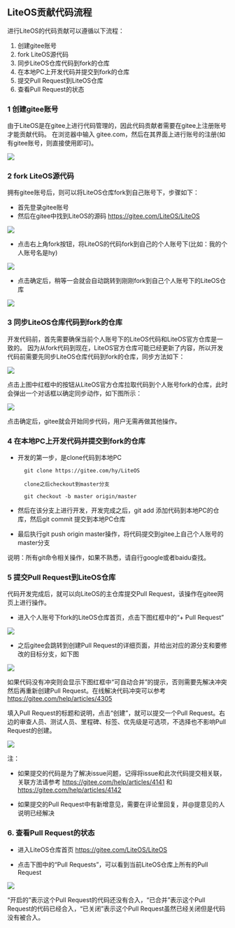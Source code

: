 ## LiteOS贡献代码流程
进行LiteOS的代码贡献可以遵循以下流程：

1. 创建gitee账号
2. fork LiteOS源代码
3. 同步LiteOS仓库代码到fork的仓库
4. 在本地PC上开发代码并提交到fork的仓库
5. 提交Pull Request到LiteOS仓库
6. 查看Pull Request的状态

### 1 创建gitee账号

由于LiteOS是在gitee上进行代码管理的，因此代码贡献者需要在gitee上注册账号才能贡献代码。
在浏览器中输入 gitee.com，然后在其界面上进行账号的注册(如有gitee账号，则直接使用即可)。

![](./meta/guides/gitee_regist.png)

### 2 fork LiteOS源代码

拥有gitee账号后，则可以将LiteOS仓库fork到自己账号下，步骤如下：

- 首先登录gitee账号
- 然后在gitee中找到LiteOS的源码 https://gitee.com/LiteOS/LiteOS

![](./meta/guides/gitee_fork.png)

- 点击右上角fork按钮，将LiteOS的代码fork到自己的个人账号下(比如：我的个人账号名是hy)

![](./meta/guides/gitee_fork2.png)

- 点击确定后，稍等一会就会自动跳转到刚刚fork到自己个人账号下的LiteOS仓库

![](./meta/guides/gitee_fork3.png)

### 3 同步LiteOS仓库代码到fork的仓库

开发代码前，首先需要确保当前个人账号下的LiteOS代码和LiteOS官方仓库是一致的。
因为从fork代码到现在，LiteOS官方仓库可能已经更新了内容，所以开发代码前需要先同步LiteOS仓库代码到fork的仓库，同步方法如下：

![](./meta/guides/gitee_fork4.png)

点击上图中红框中的按钮从LiteOS官方仓库拉取代码到个人账号fork的仓库，此时会弹出一个对话框以确定同步动作，如下图所示：

![](./meta/guides/gitee_fork5.png)

点击确定后，gitee就会开始同步代码，用户无需再做其他操作。

### 4 在本地PC上开发代码并提交到fork的仓库

- 开发的第一步，是clone代码到本地PC

		git clone https://gitee.com/hy/LiteOS
  
		clone之后checkout到master分支

		git checkout -b master origin/master

- 然后在该分支上进行开发，开发完成之后，git add 添加代码到本地PC的仓库，然后git commit 提交到本地PC仓库
- 最后执行git push origin master操作，将代码提交到gitee上自己个人账号的master分支

说明：所有git命令相关操作，如果不熟悉，请自行google或者baidu查找。

### 5 提交Pull Request到LiteOS仓库

代码开发完成后，就可以向LiteOS的主仓库提交Pull Request，该操作在gitee网页上进行操作。

- 进入个人账号下fork的LiteOS仓库首页，点击下图红框中的“+ Pull Request”

![](./meta/guides/gitee_fork6.png)

- 之后gitee会跳转到创建Pull Request的详细页面，并给出对应的源分支和要修改的目标分支，如下图

![](./meta/guides/gitee_fork7.png)

如果代码没有冲突则会显示下图红框中“可自动合并”的提示，否则需要先解决冲突然后再重新创建Pull Request。在线解决代码冲突可以参考 https://gitee.com/help/articles/4305

填入Pull Request的标题和说明，点击“创建”，就可以提交一个Pull Request。右边的审查人员、测试人员、里程碑、标签、优先级是可选项，不选择也不影响Pull Request的创建。

![](./meta/guides/gitee_fork8.png)

注：

- 如果提交的代码是为了解决issue问题，记得将issue和此次代码提交相关联，关联方法请参考 https://gitee.com/help/articles/4141 和 https://gitee.com/help/articles/4142

- 如果提交的Pull Request中有新增意见，需要在评论里回复，并@提意见的人说明已经解决

### 6. 查看Pull Request的状态
- 进入LiteOS仓库首页 https://gitee.com/LiteOS/LiteOS

- 点击下图中的“Pull Requests”，可以看到当前LiteOS仓库上所有的Pull Request

![](./meta/guides/gitee_pr.png)

“开启的”表示这个Pull Request的代码还没有合入，“已合并”表示这个Pull Request的代码已经合入，“已关闭”表示这个Pull Request虽然已经关闭但是代码没有被合入。
